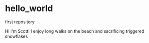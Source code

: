 # hello_world
first repository

Hi I'm Scott!
I enjoy long walks on the beach and sacrificing triggered snowflakes
